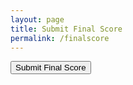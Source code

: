 ```yaml
---
layout: page
title: Submit Final Score
permalink: /finalscore
---
```


<button id="submitScoreBtn">Submit Final Score</button>

<script type="module">
import { pythonURI, fetchOptions } from '{{ site.baseurl }}/assets/js/api/config.js';

document.getElementById("submitScoreBtn").addEventListener("click", sendCombinedScore);

async function sendCombinedScore() {
    const quiz1 = parseInt(localStorage.getItem("quiz1Score") || "0");
    const quiz2 = parseInt(localStorage.getItem("quiz2Score") || "0");
    const totalScore = quiz1 + quiz2;
    const sectionId = 1;

    const token = localStorage.getItem("jwtToken");
    if (!token) {
        alert("You must be logged in to submit your score.");
        return;
    }

    try {
        const response = await fetch(`${pythonURI}/api/scores`, {
            ...fetchOptions,
            method: "POST",
            headers: {
                ...fetchOptions.headers,
                "Authorization": `Bearer ${token}`
            },
            body: JSON.stringify({
                value: totalScore,
                section_id: sectionId
            })
        });

        if (!response.ok) {
            const result = await response.json();
            throw new Error(result.message || `Error: ${response.status}`);
        }

        alert("Score submitted successfully!");
    } catch (error) {
        console.error("Failed to submit score:", error.message || error);
        alert("Failed to submit score: " + error.message);
    }
}
</script>
